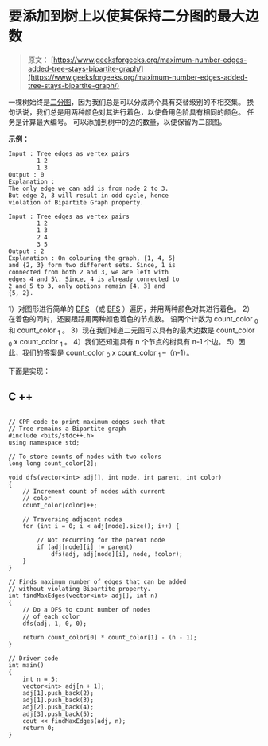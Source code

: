 # 要添加到树上以使其保持二分图的最大边数

> 原文： [https://www.geeksforgeeks.org/maximum-number-edges-added-tree-stays-bipartite-graph/](https://www.geeksforgeeks.org/maximum-number-edges-added-tree-stays-bipartite-graph/)

一棵树始终是[二分图](https://www.geeksforgeeks.org/bipartite-graph/)，因为我们总是可以分成两个具有交替级别的不相交集。 换句话说，我们总是用两种颜色对其进行着色，以使备用色阶具有相同的颜色。 任务是计算最大编号。 可以添加到树中的边的数量，以便保留为二部图。

**示例：**

```
Input : Tree edges as vertex pairs 
        1 2
        1 3
Output : 0
Explanation :
The only edge we can add is from node 2 to 3.
But edge 2, 3 will result in odd cycle, hence 
violation of Bipartite Graph property.

Input : Tree edges as vertex pairs 
        1 2
        1 3
        2 4
        3 5
Output : 2
Explanation : On colouring the graph, {1, 4, 5} 
and {2, 3} form two different sets. Since, 1 is 
connected from both 2 and 3, we are left with 
edges 4 and 5\. Since, 4 is already connected to
2 and 5 to 3, only options remain {4, 3} and 
{5, 2}.

```

1）对图形进行简单的 [DFS](https://www.geeksforgeeks.org/depth-first-traversal-for-a-graph/) （或 [BFS](https://www.geeksforgeeks.org/breadth-first-traversal-for-a-graph/) ）遍历，并用两种颜色对其进行着色。
2）在着色的同时，还要跟踪用两种颜色着色的节点数。 设两个计数为 count_color <sub>0</sub> 和 count_color <sub>1</sub> 。
3）现在我们知道二元图可以具有的最大边数是 count_color <sub>0</sub> x count_color <sub>1</sub> 。
4）我们还知道具有 n 个节点的树具有 n-1 个边。
5）因此，我们的答案是 count_color <sub>0</sub> x count_color <sub>1</sub> –（n-1）。

下面是实现：

## C ++

```

// CPP code to print maximum edges such that 
// Tree remains a Bipartite graph 
#include <bits/stdc++.h> 
using namespace std; 

// To store counts of nodes with two colors 
long long count_color[2]; 

void dfs(vector<int> adj[], int node, int parent, int color) 
{ 
    // Increment count of nodes with current 
    // color 
    count_color[color]++; 

    // Traversing adjacent nodes 
    for (int i = 0; i < adj[node].size(); i++) { 

        // Not recurring for the parent node 
        if (adj[node][i] != parent) 
            dfs(adj, adj[node][i], node, !color); 
    } 
} 

// Finds maximum number of edges that can be added 
// without violating Bipartite property. 
int findMaxEdges(vector<int> adj[], int n) 
{ 
    // Do a DFS to count number of nodes 
    // of each color 
    dfs(adj, 1, 0, 0); 

    return count_color[0] * count_color[1] - (n - 1); 
} 

// Driver code 
int main() 
{ 
    int n = 5; 
    vector<int> adj[n + 1]; 
    adj[1].push_back(2); 
    adj[1].push_back(3); 
    adj[2].push_back(4); 
    adj[3].push_back(5); 
    cout << findMaxEdges(adj, n); 
    return 0; 
} 

```